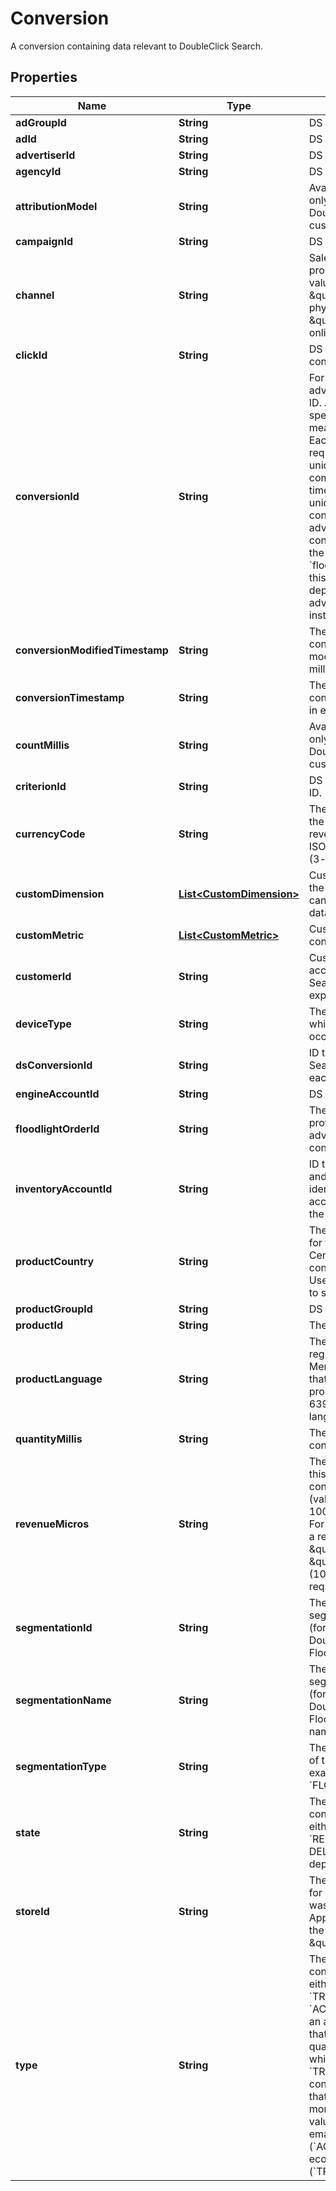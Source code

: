 

# Conversion

A conversion containing data relevant to DoubleClick Search.

## Properties

| Name | Type | Description | Notes |
|------------ | ------------- | ------------- | -------------|
|**adGroupId** | **String** | DS ad group ID. |  [optional] |
|**adId** | **String** | DS ad ID. |  [optional] |
|**advertiserId** | **String** | DS advertiser ID. |  [optional] |
|**agencyId** | **String** | DS agency ID. |  [optional] |
|**attributionModel** | **String** | Available to advertisers only after contacting DoubleClick Search customer support. |  [optional] |
|**campaignId** | **String** | DS campaign ID. |  [optional] |
|**channel** | **String** | Sales channel for the product. Acceptable values are: - \&quot;&#x60;local&#x60;\&quot;: a physical store - \&quot;&#x60;online&#x60;\&quot;: an online store  |  [optional] |
|**clickId** | **String** | DS click ID for the conversion. |  [optional] |
|**conversionId** | **String** | For offline conversions, advertisers provide this ID. Advertisers can specify any ID that is meaningful to them. Each conversion in a request must specify a unique ID, and the combination of ID and timestamp must be unique amongst all conversions within the advertiser. For online conversions, DS copies the &#x60;dsConversionId&#x60; or &#x60;floodlightOrderId&#x60; into this property depending on the advertiser&#39;s Floodlight instructions. |  [optional] |
|**conversionModifiedTimestamp** | **String** | The time at which the conversion was last modified, in epoch millis UTC. |  [optional] |
|**conversionTimestamp** | **String** | The time at which the conversion took place, in epoch millis UTC. |  [optional] |
|**countMillis** | **String** | Available to advertisers only after contacting DoubleClick Search customer support. |  [optional] |
|**criterionId** | **String** | DS criterion (keyword) ID. |  [optional] |
|**currencyCode** | **String** | The currency code for the conversion&#39;s revenue. Should be in ISO 4217 alphabetic (3-char) format. |  [optional] |
|**customDimension** | [**List&lt;CustomDimension&gt;**](CustomDimension.md) | Custom dimensions for the conversion, which can be used to filter data in a report. |  [optional] |
|**customMetric** | [**List&lt;CustomMetric&gt;**](CustomMetric.md) | Custom metrics for the conversion. |  [optional] |
|**customerId** | **String** | Customer ID of a client account in the new Search Ads 360 experience. |  [optional] |
|**deviceType** | **String** | The type of device on which the conversion occurred. |  [optional] |
|**dsConversionId** | **String** | ID that DoubleClick Search generates for each conversion. |  [optional] |
|**engineAccountId** | **String** | DS engine account ID. |  [optional] |
|**floodlightOrderId** | **String** | The Floodlight order ID provided by the advertiser for the conversion. |  [optional] |
|**inventoryAccountId** | **String** | ID that DS generates and uses to uniquely identify the inventory account that contains the product. |  [optional] |
|**productCountry** | **String** | The country registered for the Merchant Center feed that contains the product. Use an ISO 3166 code to specify a country. |  [optional] |
|**productGroupId** | **String** | DS product group ID. |  [optional] |
|**productId** | **String** | The product ID (SKU). |  [optional] |
|**productLanguage** | **String** | The language registered for the Merchant Center feed that contains the product. Use an ISO 639 code to specify a language. |  [optional] |
|**quantityMillis** | **String** | The quantity of this conversion, in millis. |  [optional] |
|**revenueMicros** | **String** | The revenue amount of this &#x60;TRANSACTION&#x60; conversion, in micros (value multiplied by 1000000, no decimal). For example, to specify a revenue value of \&quot;10\&quot; enter \&quot;10000000\&quot; (10 million) in your request. |  [optional] |
|**segmentationId** | **String** | The numeric segmentation identifier (for example, DoubleClick Search Floodlight activity ID). |  [optional] |
|**segmentationName** | **String** | The friendly segmentation identifier (for example, DoubleClick Search Floodlight activity name). |  [optional] |
|**segmentationType** | **String** | The segmentation type of this conversion (for example, &#x60;FLOODLIGHT&#x60;). |  [optional] |
|**state** | **String** | The state of the conversion, that is, either &#x60;ACTIVE&#x60; or &#x60;REMOVED&#x60;. Note: state DELETED is deprecated. |  [optional] |
|**storeId** | **String** | The ID of the local store for which the product was advertised. Applicable only when the channel is \&quot;&#x60;local&#x60;\&quot;. |  [optional] |
|**type** | **String** | The type of the conversion, that is, either &#x60;ACTION&#x60; or &#x60;TRANSACTION&#x60;. An &#x60;ACTION&#x60; conversion is an action by the user that has no monetarily quantifiable value, while a &#x60;TRANSACTION&#x60; conversion is an action that does have a monetarily quantifiable value. Examples are email list signups (&#x60;ACTION&#x60;) versus ecommerce purchases (&#x60;TRANSACTION&#x60;). |  [optional] |



